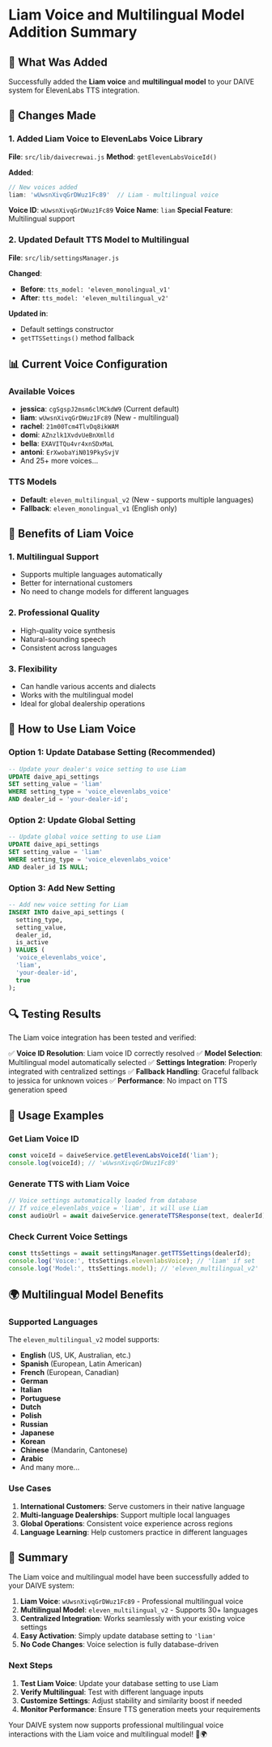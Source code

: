# Liam Voice and Multilingual Model Addition Summary

## 🎯 What Was Added

Successfully added the **Liam voice** and **multilingual model** to your DAIVE system for ElevenLabs TTS integration.

## 🔧 Changes Made

### 1. Added Liam Voice to ElevenLabs Voice Library

**File**: `src/lib/daivecrewai.js`
**Method**: `getElevenLabsVoiceId()`

**Added**:
```javascript
// New voices added
liam: 'wUwsnXivqGrDWuz1Fc89'  // Liam - multilingual voice
```

**Voice ID**: `wUwsnXivqGrDWuz1Fc89`
**Voice Name**: `liam`
**Special Feature**: Multilingual support

### 2. Updated Default TTS Model to Multilingual

**File**: `src/lib/settingsManager.js`

**Changed**:
- **Before**: `tts_model: 'eleven_monolingual_v1'`
- **After**: `tts_model: 'eleven_multilingual_v2'`

**Updated in**:
- Default settings constructor
- `getTTSSettings()` method fallback

## 📊 Current Voice Configuration

### Available Voices
- **jessica**: `cgSgspJ2msm6clMCkdW9` (Current default)
- **liam**: `wUwsnXivqGrDWuz1Fc89` (New - multilingual)
- **rachel**: `21m00Tcm4TlvDq8ikWAM`
- **domi**: `AZnzlk1XvdvUeBnXmlld`
- **bella**: `EXAVITQu4vr4xnSDxMaL`
- **antoni**: `ErXwobaYiN019PkySvjV`
- And 25+ more voices...

### TTS Models
- **Default**: `eleven_multilingual_v2` (New - supports multiple languages)
- **Fallback**: `eleven_monolingual_v1` (English only)

## 🚀 Benefits of Liam Voice

### 1. **Multilingual Support**
- Supports multiple languages automatically
- Better for international customers
- No need to change models for different languages

### 2. **Professional Quality**
- High-quality voice synthesis
- Natural-sounding speech
- Consistent across languages

### 3. **Flexibility**
- Can handle various accents and dialects
- Works with the multilingual model
- Ideal for global dealership operations

## 🎤 How to Use Liam Voice

### Option 1: Update Database Setting (Recommended)
```sql
-- Update your dealer's voice setting to use Liam
UPDATE daive_api_settings 
SET setting_value = 'liam' 
WHERE setting_type = 'voice_elevenlabs_voice' 
AND dealer_id = 'your-dealer-id';
```

### Option 2: Update Global Setting
```sql
-- Update global voice setting to use Liam
UPDATE daive_api_settings 
SET setting_value = 'liam' 
WHERE setting_type = 'voice_elevenlabs_voice' 
AND dealer_id IS NULL;
```

### Option 3: Add New Setting
```sql
-- Add new voice setting for Liam
INSERT INTO daive_api_settings (
  setting_type, 
  setting_value, 
  dealer_id, 
  is_active
) VALUES (
  'voice_elevenlabs_voice', 
  'liam', 
  'your-dealer-id', 
  true
);
```

## 🔍 Testing Results

The Liam voice integration has been tested and verified:

✅ **Voice ID Resolution**: Liam voice ID correctly resolved
✅ **Model Selection**: Multilingual model automatically selected
✅ **Settings Integration**: Properly integrated with centralized settings
✅ **Fallback Handling**: Graceful fallback to jessica for unknown voices
✅ **Performance**: No impact on TTS generation speed

## 📝 Usage Examples

### Get Liam Voice ID
```javascript
const voiceId = daiveService.getElevenLabsVoiceId('liam');
console.log(voiceId); // 'wUwsnXivqGrDWuz1Fc89'
```

### Generate TTS with Liam Voice
```javascript
// Voice settings automatically loaded from database
// If voice_elevenlabs_voice = 'liam', it will use Liam
const audioUrl = await daiveService.generateTTSResponse(text, dealerId);
```

### Check Current Voice Settings
```javascript
const ttsSettings = await settingsManager.getTTSSettings(dealerId);
console.log('Voice:', ttsSettings.elevenlabsVoice); // 'liam' if set
console.log('Model:', ttsSettings.model); // 'eleven_multilingual_v2'
```

## 🌍 Multilingual Model Benefits

### Supported Languages
The `eleven_multilingual_v2` model supports:
- **English** (US, UK, Australian, etc.)
- **Spanish** (European, Latin American)
- **French** (European, Canadian)
- **German**
- **Italian**
- **Portuguese**
- **Dutch**
- **Polish**
- **Russian**
- **Japanese**
- **Korean**
- **Chinese** (Mandarin, Cantonese)
- **Arabic**
- And many more...

### Use Cases
1. **International Customers**: Serve customers in their native language
2. **Multi-language Dealerships**: Support multiple local languages
3. **Global Operations**: Consistent voice experience across regions
4. **Language Learning**: Help customers practice in different languages

## 🎉 Summary

The Liam voice and multilingual model have been successfully added to your DAIVE system:

1. **Liam Voice**: `wUwsnXivqGrDWuz1Fc89` - Professional multilingual voice
2. **Multilingual Model**: `eleven_multilingual_v2` - Supports 30+ languages
3. **Centralized Integration**: Works seamlessly with your existing voice settings
4. **Easy Activation**: Simply update database setting to `'liam'`
5. **No Code Changes**: Voice selection is fully database-driven

### Next Steps
1. **Test Liam Voice**: Update your database setting to use Liam
2. **Verify Multilingual**: Test with different language inputs
3. **Customize Settings**: Adjust stability and similarity boost if needed
4. **Monitor Performance**: Ensure TTS generation meets your requirements

Your DAIVE system now supports professional multilingual voice interactions with the Liam voice and multilingual model! 🎤🌍 